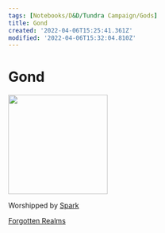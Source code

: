 ```yaml
---
tags: [Notebooks/D&D/Tundra Campaign/Gods]
title: Gond
created: '2022-04-06T15:25:41.361Z'
modified: '2022-04-06T15:32:04.810Z'
---
```


# Gond

<img src="https://static.wikia.nocookie.net/forgottenrealms/images/6/6c/Gond.jpg/revision/latest/scale-to-width-down/300?cb=20070303085936" width="200" height="200" />

Worshipped by [Spark](./Spark.md)

[Forgotten Realms](https://forgottenrealms.fandom.com/wiki/Gond)
